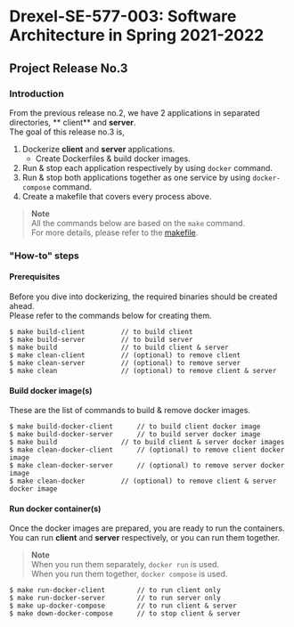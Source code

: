 
# Drexel-SE-577-003: Software Architecture in Spring 2021-2022

## Project Release No.3
### Introduction
From the previous release no.2, we have 2 applications in separated directories, ** client** and **server**.  
The goal of this release no.3 is,
1. Dockerize **client** and **server** applications.
	- Create Dockerfiles & build docker images.
2. Run & stop each application respectively by using `docker` command.
3. Run & stop both applications together as one service by using `docker-compose` command.
4. Create a makefile that covers every process above.

> **Note**   
All the commands below are based on the `make` command.  
For more details, please refer to the [makefile](makefile).

### "How-to" steps
#### Prerequisites
Before you dive into dockerizing, the required binaries should be created ahead.  
Please refer to the commands below for creating them.  
```shell
$ make build-client			// to build client
$ make build-server			// to build server
$ make build				// to build client & server
$ make clean-client			// (optional) to remove client
$ make clean-server			// (optional) to remove server
$ make clean				// (optional) to remove client & server
```
#### Build docker image(s)
These are the list of commands to build & remove docker images.  
```shell
$ make build-docker-client		// to build client docker image
$ make build-docker-server		// to build server docker image
$ make build			    // to build client & server docker images
$ make clean-docker-client		// (optional) to remove client docker image
$ make clean-docker-server		// (optional) to remove server docker image
$ make clean-docker		    // (optional) to remove client & server docker image
```
#### Run docker container(s)
Once the docker images are prepared, you are ready to run the containers.
You can run **client** and **server** respectively, or you can run them together.
> **Note**  
When you run them separately, `docker run` is used.  
When you run them together, `docker compose` is used.  
```shell
$ make run-docker-client		// to run client only
$ make run-docker-server		// to run server only
$ make up-docker-compose		// to run client & server
$ make down-docker-compose		// to stop client & server
```
